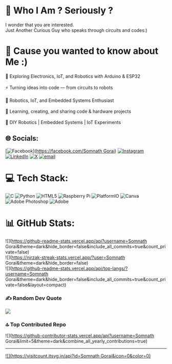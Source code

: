 # 🚀 Who I Am ? Seriously ?
I wonder that you are interested.  
Just Another Curious Guy who speaks through circuits and codes:)

# 💫 Cause you wanted to know about Me :) 
🚀 Exploring Electronics, IoT, and Robotics with Arduino & ESP32<br><br>⚡ Turning ideas into code — from circuits to robots<br><br>🤖 Robotics, IoT, and Embedded Systems Enthusiast<br><br>🌟 Learning, creating, and sharing code & hardware projects<br><br>🔧 DIY Robotics | Embedded Systems | IoT Experiments


## 🌐 Socials:
[![Facebook](https://img.shields.io/badge/Facebook-%231877F2.svg?logo=Facebook&logoColor=white)]([https://facebook.com/Somnath Gorai](https://www.facebook.com/somnath.gorai.170027)) [![Instagram](https://img.shields.io/badge/Instagram-%23E4405F.svg?logo=Instagram&logoColor=white)](https://instagram.com/somna_thgorai) [![LinkedIn](https://img.shields.io/badge/LinkedIn-%230077B5.svg?logo=linkedin&logoColor=white)](https://linkedin.com/in/linkedin.com/in/somnath-gorai-a7714624b) [![X](https://img.shields.io/badge/X-black.svg?logo=X&logoColor=white)](https://x.com/@Somnath45529951) [![email](https://img.shields.io/badge/Email-D14836?logo=gmail&logoColor=white)](mailto:somnathgorai0806@gmail.com) 

# 💻 Tech Stack:
![C](https://img.shields.io/badge/c-%2300599C.svg?style=flat&logo=c&logoColor=white) ![Python](https://img.shields.io/badge/python-3670A0?style=flat&logo=python&logoColor=ffdd54) ![HTML5](https://img.shields.io/badge/html5-%23E34F26.svg?style=flat&logo=html5&logoColor=white) ![Raspberry Pi](https://img.shields.io/badge/-Raspberry_Pi-C51A4A?style=flat&logo=Raspberry-Pi) ![PlatformIO](https://img.shields.io/badge/PlatformIO-%23222.svg?style=flat&logo=platformio&logoColor=%23f5822a) ![Canva](https://img.shields.io/badge/Canva-%2300C4CC.svg?style=flat&logo=Canva&logoColor=white) ![Adobe Photoshop](https://img.shields.io/badge/adobe%20photoshop-%2331A8FF.svg?style=flat&logo=adobe%20photoshop&logoColor=white) ![Adobe](https://img.shields.io/badge/adobe-%23FF0000.svg?style=flat&logo=adobe&logoColor=white)
# 📊 GitHub Stats:
![](https://github-readme-stats.vercel.app/api?username=Somnath Gorai&theme=dark&hide_border=false&include_all_commits=true&count_private=false)<br/>
![](https://nirzak-streak-stats.vercel.app/?user=Somnath Gorai&theme=dark&hide_border=false)<br/>
![](https://github-readme-stats.vercel.app/api/top-langs/?username=Somnath Gorai&theme=dark&hide_border=false&include_all_commits=true&count_private=false&layout=compact)

### ✍️ Random Dev Quote
![](https://quotes-github-readme.vercel.app/api?type=vetical&theme=merko)

### 🔝 Top Contributed Repo
![](https://github-contributor-stats.vercel.app/api?username=Somnath Gorai&limit=5&theme=dark&combine_all_yearly_contributions=true)

---
[![](https://visitcount.itsvg.in/api?id=Somnath Gorai&icon=0&color=0)](https://visitcount.itsvg.in)


